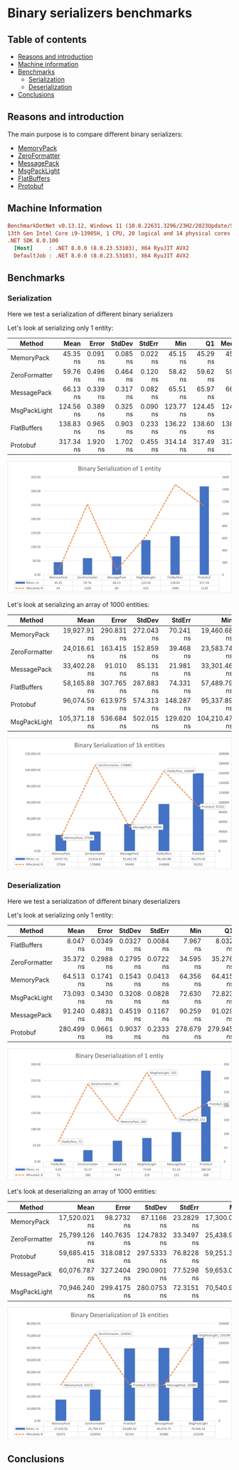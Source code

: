 ﻿# Binary serializers benchmarks

## Table of contents

- [Reasons and introduction](#reasons-and-introduction)
- [Machine information](#machine-information)
- [Benchmarks](#benchmarks)
    - [Serialization](#binary-serialization)
    - [Deserialization](#binary-deserialization)
- [Conclusions](#conclusions)

<a name="reasons-and-introduction"></a>
## Reasons and introduction

The main purpose is to compare different binary serializers:
- [MemoryPack](https://github.com/Cysharp/MemoryPack)
- [ZeroFormatter](https://github.com/neuecc/ZeroFormatter)
- [MessagePack](https://github.com/MessagePack-CSharp/MessagePack-CSharp)
- [MsgPackLight](https://github.com/progaudi/MsgPack.Light)
- [FlatBuffers](https://github.com/google/flatbuffers)
- [Protobuf](https://github.com/protobuf-net/protobuf-net)

<a name="machine-info"></a>
## Machine Information
``` ini
BenchmarkDotNet v0.13.12, Windows 11 (10.0.22631.3296/23H2/2023Update/SunValley3)
13th Gen Intel Core i9-13905H, 1 CPU, 20 logical and 14 physical cores
.NET SDK 8.0.100
  [Host]     : .NET 8.0.0 (8.0.23.53103), X64 RyuJIT AVX2
  DefaultJob : .NET 8.0.0 (8.0.23.53103), X64 RyuJIT AVX2
```

<a name="benchmarks"></a>
## Benchmarks

<a name="binary-serialization"></a>
### Serialization

Here we test a serialization of different binary serializers

Let's look at serializing only 1 entity:

| Method        |      Mean |    Error |   StdDev |   StdErr |       Min |        Q1 |    Median |        Q3 |       Max |         Op/s |   Gen0 |   Gen1 | Allocated |
|---------------|----------:|---------:|---------:|---------:|----------:|----------:|----------:|----------:|----------:|-------------:|-------:|-------:|----------:|
| MemoryPack    |  45.35 ns | 0.091 ns | 0.085 ns | 0.022 ns |  45.15 ns |  45.29 ns |  45.37 ns |  45.41 ns |  45.46 ns | 22,050,406.1 | 0.0051 |      - |      64 B |
| ZeroFormatter |  59.76 ns | 0.496 ns | 0.464 ns | 0.120 ns |  58.42 ns |  59.62 ns |  59.76 ns |  59.98 ns |  60.41 ns | 16,733,097.4 | 0.0924 | 0.0004 |    1160 B |
| MessagePack   |  66.13 ns | 0.339 ns | 0.317 ns | 0.082 ns |  65.51 ns |  65.97 ns |  66.17 ns |  66.28 ns |  66.68 ns | 15,121,277.7 | 0.0063 |      - |      80 B |
| MsgPackLight  | 124.56 ns | 0.389 ns | 0.325 ns | 0.090 ns | 123.77 ns | 124.45 ns | 124.52 ns | 124.72 ns | 125.17 ns |  8,028,106.5 | 0.0503 |      - |     632 B |
| FlatBuffers   | 138.83 ns | 0.965 ns | 0.903 ns | 0.233 ns | 136.22 ns | 138.60 ns | 138.96 ns | 139.42 ns | 139.91 ns |  7,203,073.6 | 0.1178 | 0.0005 |    1480 B |
| Protobuf      | 317.34 ns | 1.920 ns | 1.702 ns | 0.455 ns | 314.14 ns | 317.49 ns | 317.79 ns | 318.41 ns | 319.40 ns |  3,151,228.2 | 0.0896 |      - |    1128 B |

![Plot](../../../assets/benchmarks.serializers.binary/serialization-1.png)

Let's look at serializing an array of 1000 entities:

| Method        |          Mean |      Error |     StdDev |     StdErr |           Min |            Q1 |        Median |            Q3 |           Max |     Op/s |    Gen0 |   Gen1 | Allocated |
|---------------|--------------:|-----------:|-----------:|-----------:|--------------:|--------------:|--------------:|--------------:|--------------:|---------:|--------:|-------:|----------:|
| MemoryPack    |  19,927.91 ns | 290.831 ns | 272.043 ns |  70.241 ns |  19,460.68 ns |  19,714.50 ns |  20,040.12 ns |  20,150.82 ns |  20,216.99 ns | 50,180.9 |  2.1667 |      - |   27504 B |
| ZeroFormatter |  24,016.61 ns | 163.415 ns | 152.859 ns |  39.468 ns |  23,583.74 ns |  23,962.64 ns |  24,054.81 ns |  24,085.28 ns |  24,223.13 ns | 41,637.8 | 14.0686 |      - |  176888 B |
| MessagePack   |  33,402.28 ns |  91.010 ns |  85.131 ns |  21.981 ns |  33,301.46 ns |  33,334.23 ns |  33,372.37 ns |  33,483.82 ns |  33,557.70 ns | 29,938.1 |  3.9063 |      - |   49440 B |
| FlatBuffers   |  58,165.88 ns | 307.765 ns | 287.883 ns |  74.331 ns |  57,489.79 ns |  57,983.78 ns |  58,134.89 ns |  58,413.35 ns |  58,591.89 ns | 17,192.2 | 13.0615 | 2.1362 |  164848 B |
| Protobuf      |  96,074.50 ns | 613.975 ns | 574.313 ns | 148.287 ns |  95,337.89 ns |  95,655.43 ns |  95,921.22 ns |  96,515.33 ns |  97,375.61 ns | 10,408.6 |  7.2021 | 0.6104 |   91552 B |
| MsgPackLight  | 105,371.18 ns | 536.684 ns | 502.015 ns | 129.620 ns | 104,210.47 ns | 105,159.45 ns | 105,229.48 ns | 105,640.76 ns | 106,209.89 ns |  9,490.3 | 25.7568 | 4.2725 |  325528 B |

![Plot](../../../assets/benchmarks.serializers.binary/serialization-1k.png)

<a name="binary-deserialization"></a>
### Deserialization

Here we test a serialization of different binary deserializers

Let's look at serializing only 1 entity:

| Method        |       Mean |     Error |    StdDev |    StdErr |        Min |         Q1 |     Median |         Q3 |        Max |          Op/s |   Gen0 | Allocated |
|---------------|-----------:|----------:|----------:|----------:|-----------:|-----------:|-----------:|-----------:|-----------:|--------------:|-------:|----------:|
| FlatBuffers   |   8.047 ns | 0.0349 ns | 0.0327 ns | 0.0084 ns |   7.967 ns |   8.032 ns |   8.055 ns |   8.069 ns |   8.092 ns | 124,265,777.3 | 0.0057 |      72 B |
| ZeroFormatter |  35.372 ns | 0.2988 ns | 0.2795 ns | 0.0722 ns |  34.595 ns |  35.276 ns |  35.411 ns |  35.570 ns |  35.736 ns |  28,270,810.8 | 0.0223 |     280 B |
| MemoryPack    |  64.513 ns | 0.1741 ns | 0.1543 ns | 0.0413 ns |  64.356 ns |  64.415 ns |  64.429 ns |  64.577 ns |  64.809 ns |  15,500,771.3 | 0.0114 |     144 B |
| MsgPackLight  |  73.093 ns | 0.3430 ns | 0.3208 ns | 0.0828 ns |  72.630 ns |  72.823 ns |  73.165 ns |  73.220 ns |  73.698 ns |  13,681,199.9 | 0.0254 |     320 B |
| MessagePack   |  91.240 ns | 0.4831 ns | 0.4519 ns | 0.1167 ns |  90.259 ns |  91.029 ns |  91.265 ns |  91.518 ns |  92.054 ns |  10,960,071.5 | 0.0120 |     152 B |
| Protobuf      | 280.499 ns | 0.9661 ns | 0.9037 ns | 0.2333 ns | 278.679 ns | 279.945 ns | 280.483 ns | 281.057 ns | 281.878 ns |   3,565,072.5 | 0.0162 |     208 B |

![Plot](../../../assets/benchmarks.serializers.binary/deserialization-1.png)

Let's look at deserializing an array of 1000 entities:

| Method        |          Mean |       Error |      StdDev |     StdErr |           Min |            Q1 |        Median |            Q3 |           Max |     Op/s |    Gen0 |   Gen1 | Allocated |
|---------------|--------------:|------------:|------------:|-----------:|--------------:|--------------:|--------------:|--------------:|--------------:|---------:|--------:|-------:|----------:|
| MemoryPack    | 17,520.021 ns |  98.2732 ns |  87.1166 ns | 23.2829 ns | 17,300.034 ns | 17,497.576 ns | 17,512.207 ns | 17,559.448 ns | 17,687.897 ns | 57,077.6 |  7.3242 | 1.4648 |   92072 B |
| ZeroFormatter | 25,799.126 ns | 140.7635 ns | 124.7832 ns | 33.3497 ns | 25,438.998 ns | 25,750.211 ns | 25,830.739 ns | 25,858.833 ns | 25,934.705 ns | 38,761.0 | 17.8528 | 4.7302 |  224056 B |
| Protobuf      | 59,685.415 ns | 318.0812 ns | 297.5333 ns | 76.8228 ns | 59,251.318 ns | 59,427.814 ns | 59,651.025 ns | 59,939.432 ns | 60,123.486 ns | 16,754.5 |  7.3242 | 1.4038 |   92192 B |
| MessagePack   | 60,076.787 ns | 327.2404 ns | 290.0901 ns | 77.5298 ns | 59,653.076 ns | 59,916.144 ns | 60,027.820 ns | 60,191.046 ns | 60,687.891 ns | 16,645.4 |  7.3242 | 1.4648 |   92080 B |
| MsgPackLight  | 70,946.240 ns | 299.4175 ns | 280.0753 ns | 72.3151 ns | 70,540.906 ns | 70,735.144 ns | 70,938.062 ns | 71,086.530 ns | 71,441.785 ns | 14,095.2 | 17.4561 | 3.5400 |  220296 B |

![Plot](../../../assets/benchmarks.serializers.binary/deserialization-1k.png)

<a name="conclusions"></a>
## Conclusions